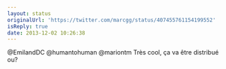 ```yaml
---
layout: status
originalUrl: 'https://twitter.com/marcgg/status/407455761154199552'
isReply: true
date: 2013-12-02 10:26:38
---
```


@EmilandDC @humantohuman @mariontm Très cool, ça va être distribué ou?
